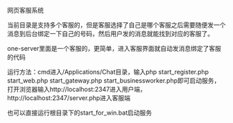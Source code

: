 网页客服系统

当前目录是支持多个客服的，但是客服选择了自己是哪个客服之后需要随便发一个消息到后台绑定一下自己的号码，然后用户发的消息就能找到对应的客服了。

one-server里面是一个客服的，更简单，进入客服界面就自动发消息绑定了客服的代码

运行方法：cmd进入/Applications/Chat目录，输入php start_register.php start_web.php start_gateway.php start_businessworker.php即可启动服务，打开浏览器输入http://localhost:2347进入用户端，http://localhost:2347/server.php进入客服端

也可以直接运行根目录下的start_for_win.bat启动服务
